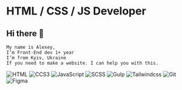 # HTML / CSS / JS Developer

## Hi there 👋




    My name is Alexey, 
    I’m Front-End dev 1+ year
    I’m from Kyiv, Ukraine
    If you need to make a website. I can help you with this.


![HTML](https://img.shields.io/badge/-HTML-090909?style=for-the-badge&logo=HTML5) ![CCS3](https://img.shields.io/badge/-CSS3-090909?style=for-the-badge&logo=CSS3&logoColor=2e87ee) ![JavaScript](https://img.shields.io/badge/-JavaScript-090909?style=for-the-badge&logo=JavaScript) ![SCSS](https://img.shields.io/badge/-SCSS-090909?style=for-the-badge&logo=SASS) ![Gulp](https://img.shields.io/badge/-GULP-090909?style=for-the-badge&logo=GULP) ![Tailwindcss](https://img.shields.io/badge/-Tailwindcss-090909?style=for-the-badge&logo=Tailwindcss)  ![Git](https://img.shields.io/badge/-Git-090909?style=for-the-badge&logo=Git) ![Figma](https://img.shields.io/badge/-Figma-090909?style=for-the-badge&logo=Figma)


